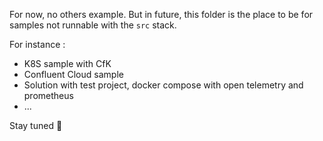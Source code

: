 For now, no others example. But in future, this folder is the place to be for samples not runnable with the `src` stack.

For instance :
- K8S sample with CfK
- Confluent Cloud sample
- Solution with test project, docker compose with open telemetry and prometheus
- ...

Stay tuned 🚀